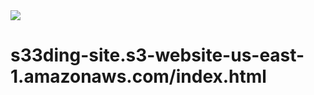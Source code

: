 <img src="https://github.com/s33ding/my_resume/blob/main/site/media/QR_Code.png"/>

<h1>s33ding-site.s3-website-us-east-1.amazonaws.com/index.html</h1>
